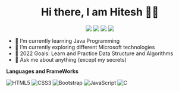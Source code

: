 <span align="center">
 <h1>Hi there, I am Hitesh 👨‍💻 </h1>

[![](https://img.icons8.com/fluent/48/000000/instagram-new.png)](https://www.instagram.com/gs_hitesh/)
[![](https://img.icons8.com/fluent/48/000000/linkedin.png)](https://www.linkedin.com/in/hitesh-gorantla-76901b146/)
[![](https://img.icons8.com/fluent/48/000000/facebook-new.png)](https://www.facebook.com/hitesh.gorantla/)
[![](https://img.icons8.com/windows/48/000000/hackerrank.png)](https://www.hackerrank.com/saihitesh01)

</span>

- 🔭 I’m currently learning Java Programming
- 🌱 I’m currently exploring different Microsoft technologies 
- 🥅 2022 Goals: Learn and Practice Data Structure and Algorithms
- 💬 Ask me about anything (except my secrets)

**Languages and FrameWorks**

![HTML5](https://img.shields.io/badge/-HTML5-E34F26?style=for-the-badge&logo=html5&logoColor=white)
![CSS3](https://img.shields.io/badge/-CSS3-1572B6?style=for-the-badge&logo=css3)
![Bootstrap](https://img.shields.io/badge/-Bootstrap-563D7C?style=for-the-badge&logo=bootstrap)
![JavaScript](https://img.shields.io/badge/-JavaScript-black?style=for-the-badge&logo=javascript)
![C](https://img.shields.io/badge/-C-00599C?style=for-the-badge&logo=c)
